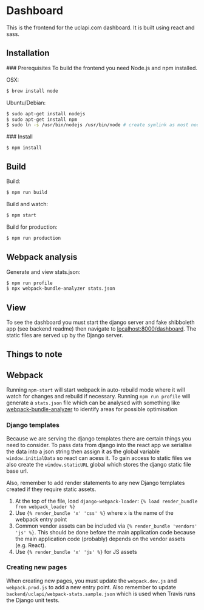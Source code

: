 # Dashboard

This is the frontend for the uclapi.com dashboard. It is built using react and sass.

## Installation

### Prerequisites
To build the frontend you need Node.js and npm installed.

OSX:
``` Bash
$ brew install node
```

Ubuntu/Debian:
``` Bash
$ sudo apt-get install nodejs
$ sudo apt-get install npm
$ sudo ln -s /usr/bin/nodejs /usr/bin/node # create symlink as most nodejs tools use the name node to execute
```

### Install

```
$ npm install
```

## Build
Build:
``` Bash
$ npm run build
```

Build and watch:
``` Bash
$ npm start
```

Build for production:
``` Bash
$ npm run production
```

## Webpack analysis

Generate and view stats.json:
``` Bash
$ npm run profile
$ npx webpack-bundle-analyzer stats.json
```

## View
To see the dashboard you must start the django server and fake shibboleth app (see backend readme) then navigate to [localhost:8000/dashboard](localhost:8000/dashboard). The static files are served up by the Django server.

## Things to note

## Webpack
Running `npm-start` will start webpack in auto-rebuild mode where it will watch for changes and rebuild if necessary.
Running `npm run profile` will generate a `stats.json` file which can be analysed with something like [webpack-bundle-analyzer](https://github.com/webpack-contrib/webpack-bundle-analyzer) to identify areas for possible optimisation

### Django templates
Because we are serving the django templates there are certain things you need to consider. To pass data from django into the react app we serialise
the data into a json string then assign it as the global variable `window.initialData` so react can acess it. To gain access to static files
we also create the `window.staticURL` global which stores the django static file base url.

Also, remember to add render statements to any new Django templates created if they require static assets.

1. At the top of the file, load `django-webpack-loader`: `{% load render_bundle from webpack_loader %}`
2. Use `{% render_bundle 'x' 'css' %}` where `x` is the name of the webpack entry point
3. Common vendor assets can be included via `{% render_bundle 'vendors' 'js' %}`. This should be done before the main application code because the main application code (probably) depends on the vendor assets (e.g. React).
4. Use `{% render_bundle 'x' 'js' %}` for JS assets

### Creating new pages
When creating new pages, you must update the `webpack.dev.js` and `webpack.prod.js` to add a new entry point. Also remember to update `backend/uclapi/webpack-stats.sample.json` which is used when Travis runs the Django unit tests.
